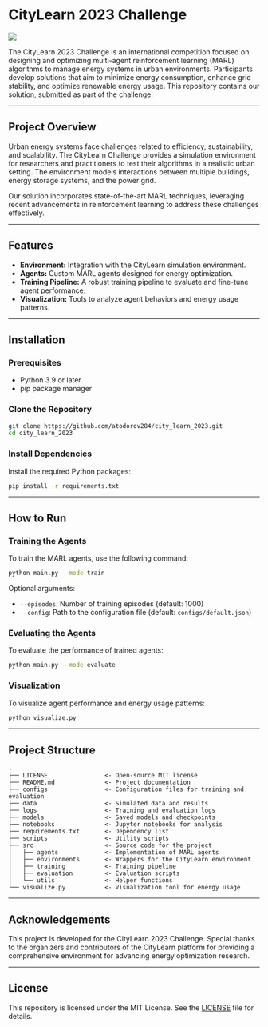 # CityLearn 2023 Challenge

<a target="_blank" href="https://citylearn.net">
    <img src="https://img.shields.io/badge/CityLearn-Challenge-004080?logo=data:image/png;base64,..." />
</a>

The CityLearn 2023 Challenge is an international competition focused on designing and optimizing multi-agent reinforcement learning (MARL) algorithms to manage energy systems in urban environments. Participants develop solutions that aim to minimize energy consumption, enhance grid stability, and optimize renewable energy usage. This repository contains our solution, submitted as part of the challenge.

---

## Project Overview

Urban energy systems face challenges related to efficiency, sustainability, and scalability. The CityLearn Challenge provides a simulation environment for researchers and practitioners to test their algorithms in a realistic urban setting. The environment models interactions between multiple buildings, energy storage systems, and the power grid.

Our solution incorporates state-of-the-art MARL techniques, leveraging recent advancements in reinforcement learning to address these challenges effectively.

---

## Features

- **Environment:** Integration with the CityLearn simulation environment.
- **Agents:** Custom MARL agents designed for energy optimization.
- **Training Pipeline:** A robust training pipeline to evaluate and fine-tune agent performance.
- **Visualization:** Tools to analyze agent behaviors and energy usage patterns.

---

## Installation

### Prerequisites

- Python 3.9 or later
- pip package manager

### Clone the Repository

```bash
git clone https://github.com/atodorov284/city_learn_2023.git
cd city_learn_2023
```

### Install Dependencies

Install the required Python packages:

```bash
pip install -r requirements.txt
```

---

## How to Run

### Training the Agents

To train the MARL agents, use the following command:

```bash
python main.py --mode train
```

Optional arguments:
- `--episodes`: Number of training episodes (default: 1000)
- `--config`: Path to the configuration file (default: `configs/default.json`)

### Evaluating the Agents

To evaluate the performance of trained agents:

```bash
python main.py --mode evaluate
```

### Visualization

To visualize agent performance and energy usage patterns:

```bash
python visualize.py
```

---

## Project Structure

```plaintext
.
├── LICENSE                <- Open-source MIT license
├── README.md              <- Project documentation
├── configs                <- Configuration files for training and evaluation
├── data                   <- Simulated data and results
├── logs                   <- Training and evaluation logs
├── models                 <- Saved models and checkpoints
├── notebooks              <- Jupyter notebooks for analysis
├── requirements.txt       <- Dependency list
├── scripts                <- Utility scripts
├── src                    <- Source code for the project
│   ├── agents             <- Implementation of MARL agents
│   ├── environments       <- Wrappers for the CityLearn environment
│   ├── training           <- Training pipeline
│   ├── evaluation         <- Evaluation scripts
│   └── utils              <- Helper functions
└── visualize.py           <- Visualization tool for energy usage
```

---

## Acknowledgements

This project is developed for the CityLearn 2023 Challenge. Special thanks to the organizers and contributors of the CityLearn platform for providing a comprehensive environment for advancing energy optimization research.

---

## License

This repository is licensed under the MIT License. See the [LICENSE](LICENSE) file for details.

